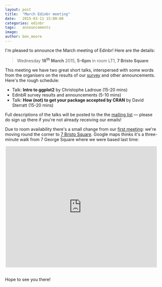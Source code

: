 ```yaml
---
layout: post
title:  "March Edinbr meeting"
date:   2015-03-11 15:00:00
categories: edinbr
tags:   announcements
image: 
author: ben_moore
---
```


I'm pleased to announce the March meeting of Edinbr! Here are the details:

>Wednesday **18<sup>th</sup> March** 2015, **5-6pm** in room LT1, **7 Bristo Square**

This meeting we have two great short talks, interspersed with some words from the organisers on the results of our [survey](http://edinbr.org/edinbr/2015/02/22/edinbr-survey.html) and other announcements. Here's the rough schedule:

* Talk: **Intro to ggplot2** by Christophe Ladroue (15-20 mins)
* EdinbR survey results and announcements (5-10 mins)
* Talk: **How (not) to get your package accepted by CRAN** by David Sterratt (15-20 mins)

Full descriptions of the talks will be posted to the the [mailing list](https://groups.google.com/forum/#!forum/edinbr) — please do sign up there if you're not already receiving our emails!

Due to room availability there's a small change from our [first meeting](http://edinbr.org/edinbr/2015/01/30/our-first-meeting.html): we're moving round the corner to [7 Bristo Square](http://www.ed.ac.uk/schools-departments/estates-buildings/buildings-information/a-z-buildings-list?id=109&cw_xml=Building_profile.cfm). Google maps thinks it's a three-minute walk from 7 George Square where we were based last time:

<iframe src="https://www.google.com/maps/embed?pb=!1m29!1m12!1m3!1d1117.1257803705641!2d-3.1890380324646777!3d55.9450116945892!2m3!1f0!2f0!3f0!3m2!1i1024!2i768!4f13.1!4m14!1i0!3e2!4m5!1s0x4887c7846219f0bf%3A0x4cd42bc44dd7250!2s7+Bristo+Square%2C+Edinburgh+EH8+9AL%2C+UK!3m2!1d55.945773499999994!2d-3.1876491!4m5!1s0x4887c78367403f5b%3A0x342d6b9392ffecc6!2s7+George+Square%2C+Edinburgh+EH8+9JZ%2C+UK!3m2!1d55.944364699999994!2d-3.1892457999999997!5e0!3m2!1sen!2suk!4v1425910043826" width="500" height="400" frameborder="0" style="border:0; margin: 0 auto; display: block;"></iframe>

<br />

Hope to see you there!
